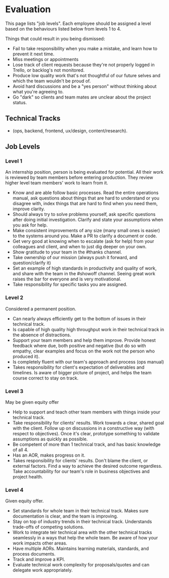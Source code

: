 
# Evaluation

This page lists "job levels". Each employee should be assigned a level based on the behaviours listed below from levels 1 to 4.

Things that could result in you being dismissed:
   * Fail to take responsibility when you make a mistake, and learn how to prevent it next time.
   * Miss meetings or appointments
   * Lose track of client requests because they're not properly logged in Trello, or backlog's not monitored.
   * Produce low quality work that's not thoughtful of our future selves and which the team wouldn't be proud of.
   * Avoid hard discussions and be a "yes person" without thinking about what you're agreeing to.
   * Go "dark" so clients and team mates are unclear about the project status.

## Technical Tracks
  * (ops, backend, frontend, ux/design, content/research).

## Job Levels

### Level 1
An internship position, person is being evaluated for potential. All their work is reviewed by team members before entering production. They review higher level team members' work to learn from it.

   * Know and are able follow basic processes. Read the entire operations manual, ask questions about things that are hard to understand or you disagree with, index things that are hard to find when you need them, improve clarity.
   * Should always try to solve problems yourself, ask specific questions after doing initial investigation. Clarify and state your assumptions when you ask for help.
   * Make consistent improvements of any size (many small ones is easier) to the systems around you. Make a PR to clarify a document or code.
   * Get very good at knowing when to escalate (ask for help) from your colleagues and client, and when to just dig deeper on your own.
   * Show gratitude to your team in the #thanks channel.
   * Take ownership of our mission (always push it forward, and question/clarify it)
   * Set an example of high standards in productivity and quality of work, and share with the team in the #showoff channel. Seeing great work raises the bar for everyone and is very motivational.
   * Take responsibility for specific tasks you are assigned.

### Level 2
Considered a permanent position.

   * Can nearly always efficiently get to the bottom of issues in their technical track.
   * Is capable of high quality high throughput work in their technical track in the absence of distractions.
   * Support your team members and help them improve. Provide honest feedback where due, both positive and negative (but do so with empathy, clear examples and focus on the work not the person who produced it).
   * Is completely fluent with our team's approach and process (ops manual)
   * Takes responsibility for client's expectation of deliverables and timelines. Is aware of bigger picture of project, and helps the team course correct to stay on track.

### Level 3
May be given equity offer

   * Help to support and teach other team members with things inside your technical track.
   * Take responsibility for clients' results. Work towards a clear, shared goal with the client. Follow up on discussions in a constructive way (with respect to objectives). Once it's clear, prototype something to validate assumptions as quickly as possible.
   * Be competent of more than 1 technical track, and has basic knowledge of all 4.
   * Has an AOR, makes progress on it.
   * Takes responsibility for clients' results. Don't blame the client, or external factors. Find a way to achieve the desired outcome regardless. Take accountability for our team's role in business objectives and project health.


### Level 4
Given equity offer.

   * Set standards for whole team in their technical track. Makes sure documentation is clear, and the team is improving.
   * Stay on top of industry trends in their technical track. Understands trade-offs of competing solutions.
   * Work to integrate teir technical area with the other technical tracks seamlessly in a ways that help the whole team. Be aware of how your work impacts other areas.
   * Have multiple AORs. Maintains learning materials, standards, and process documents.
   * Track and improve a KPI.
   * Evaluate technical work complexity for proposals/quotes and can delegate work appropriately.
   
   
 
